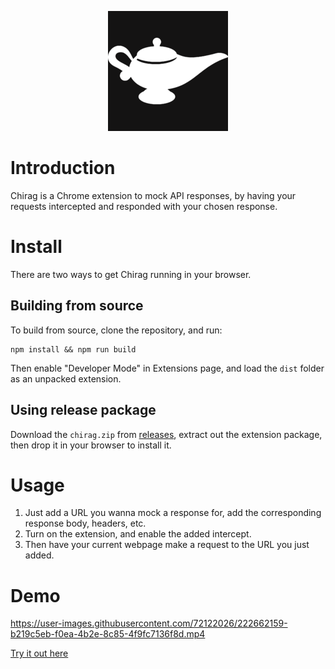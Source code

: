 <p align="center">
  <img width="192" height="192" src="https://github.com/captain-woof/chirag/raw/v1.0.0/src/icons/192.png" alt="Chirag logo">
</p>

# Introduction

Chirag is a Chrome extension to mock API responses, by having your requests intercepted and responded with your chosen response.

# Install

There are two ways to get Chirag running in your browser.

## Building from source

To build from source, clone the repository, and run:

```
npm install && npm run build
```

Then enable "Developer Mode" in Extensions page, and load the `dist` folder as an unpacked extension.

## Using release package

Download the `chirag.zip` from [releases](https://github.com/captain-woof/chirag/releases), extract out the extension package, then drop it in your browser to install it.

# Usage

1. Just add a URL you wanna mock a response for, add the corresponding response body, headers, etc.
2. Turn on the extension, and enable the added intercept.
3. Then have your current webpage make a request to the URL you just added.

# Demo

https://user-images.githubusercontent.com/72122026/222662159-b219c5eb-f0ea-4b2e-8c85-4f9fc7136f8d.mp4


[Try it out here](https://captain-woof.github.io/chirag/demo/)
